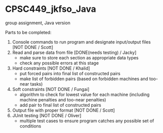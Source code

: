 # CPSC449_jkfso_Java
group assignment, Java version

Parts to be completed:
  1. Console commands to run program and designate input/output files [NOT DONE / Scott]
  2. Read and parse data from file [DONE(needs testing) / Jacky]
      - make sure to store each section as appropriate data types
      - check any possible errors at this stage
  3. Hard constraints [NOT DONE / Khalid]
      - put forced pairs into final list of constructed pairs
      - make list of forbidden pairs (based on forbidden machines and too-near tasks)
  4. Soft constraints [NOT DONE / Fungai]
      - algorithm to check for lowest value for each machine (including machine penalties and too-near penalties)
      - add pair to final list of constructed pairs
  5. Output file with proper format [NOT DONE / Scott]
  6. JUnit testing [NOT DONE / Oliver]
      - multiple test cases to ensure program catches any possible set of conditions
  
